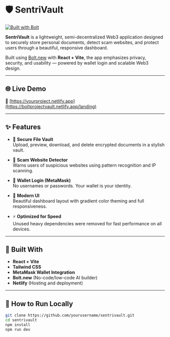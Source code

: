 # 🛡️ SentriVault

[![Built with Bolt](https://drive.google.com/file/d/1NUs4zAKlQGbmIohbEwd-LNOpxu0waMAZ/view?usp=sharing)](https://bolt.new)

**SentriVault** is a lightweight, semi-decentralized Web3 application designed to securely store personal documents, detect scam websites, and protect users through a beautiful, responsive dashboard.

Built using [Bolt.new](https://bolt.new) with **React + Vite**, the app emphasizes privacy, security, and usability — powered by wallet login and scalable Web3 design.

---

## 🌐 Live Demo

🔗 [https://yourproject.netlify.app](https://boltprojectvault.netlify.app/landing)

---

## ✨ Features

- 🔐 **Secure File Vault**  
  Upload, preview, download, and delete encrypted documents in a stylish vault.

- 🧠 **Scam Website Detector**  
  Warns users of suspicious websites using pattern recognition and IP scanning.

- 👛 **Wallet Login (MetaMask)**  
  No usernames or passwords. Your wallet is your identity.

- 🌙 **Modern UI**  
  Beautiful dashboard layout with gradient color theming and full responsiveness.

- ⚡ **Optimized for Speed**  
  Unused heavy dependencies were removed for fast performance on all devices.

---

## 🧰 Built With

- **React + Vite**
- **Tailwind CSS**
- **MetaMask Wallet Integration**
- **Bolt.new** (No-code/low-code AI builder)
- **Netlify** (Hosting and deployment)

---

## 🚀 How to Run Locally

```bash
git clone https://github.com/yourusername/sentrivault.git
cd sentrivault
npm install
npm run dev
